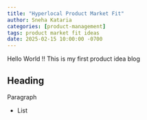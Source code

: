 ```yaml
---
title: "Hyperlocal Product Market Fit"
author: Sneha Kataria
categories: [product-management]
tags: product market fit ideas
date: 2025-02-15 10:00:00 -0700
---
```


Hello World !! This is my first product idea blog

## Heading
Paragraph

- List